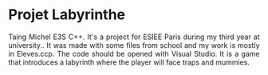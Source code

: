 # Projet Labyrinthe

<p align="justify">Taing Michel E3S C++.
It's a project for ESIEE Paris during my third year at university.. It was made with some files from school and my work is mostly in Eleves.ccp.
The code should be opened with Visual Studio.
It is a game that introduces a labyrinth where the player will face traps and mummies.</p>
